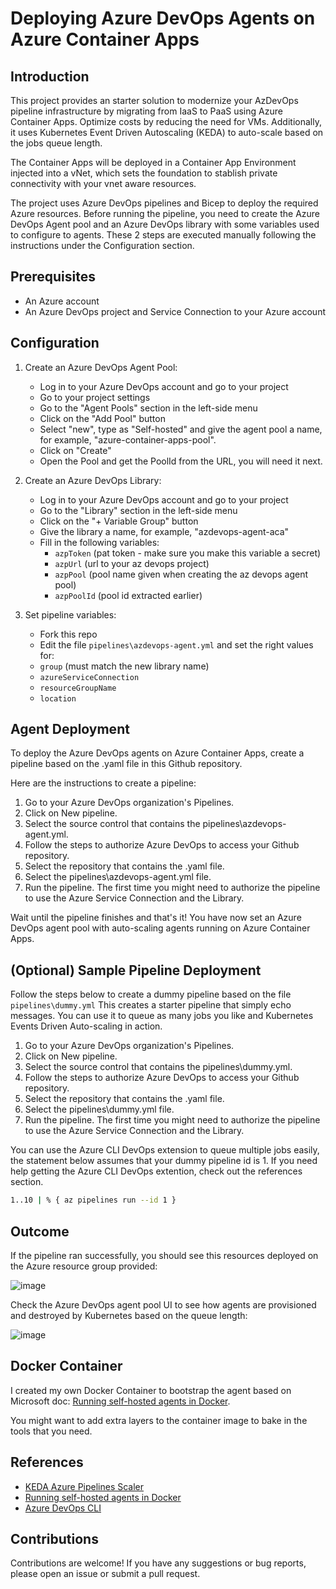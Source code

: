 # Deploying Azure DevOps Agents on Azure Container Apps

## Introduction

This project provides an starter solution to modernize your AzDevOps pipeline infrastructure by migrating from IaaS to PaaS using Azure Container Apps.
Optimize costs by reducing the need for VMs. Additionally, it uses Kubernetes Event Driven Autoscaling (KEDA) to auto-scale based on the jobs queue length.

The Container Apps will be deployed in a Container App Environment injected into a vNet, which sets the foundation to stablish private connectivity with your vnet aware resources.

The project uses Azure DevOps pipelines and Bicep to deploy the required Azure resources. Before running the pipeline, you need to create the Azure DevOps Agent pool and an Azure DevOps library with some variables used to configure to agents. These 2 steps are executed manually following the instructions under the Configuration section.

## Prerequisites

- An Azure account
- An Azure DevOps project and Service Connection to your Azure account

## Configuration

1. Create an Azure DevOps Agent Pool:
   - Log in to your Azure DevOps account and go to your project
   - Go to your project settings
   - Go to the "Agent Pools" section in the left-side menu
   - Click on the "Add Pool" button
   - Select "new", type as "Self-hosted" and give the agent pool a name, for example, "azure-container-apps-pool".
   - Click on "Create"
   - Open the Pool and get the PoolId from the URL, you will need it next.

2. Create an Azure DevOps Library:
   - Log in to your Azure DevOps account and go to your project
   - Go to the "Library" section in the left-side menu
   - Click on the "+ Variable Group" button
   - Give the library a name, for example, "azdevops-agent-aca"
   - Fill in the following variables:
     - `azpToken` (pat token - make sure you make this variable a secret)
     - `azpUrl` (url to your az devops project)
     - `azpPool` (pool name given when creating the az devops agent pool)
     - `azpPoolId` (pool id extracted earlier)

3. Set pipeline variables:
    - Fork this repo
    - Edit the file `pipelines\azdevops-agent.yml` and set the right values for:
     - `group` (must match the new library name)
     - `azureServiceConnection`
     - `resourceGroupName`
     - `location`

## Agent Deployment

To deploy the Azure DevOps agents on Azure Container Apps, create a pipeline based on the .yaml file in this Github repository.

Here are the instructions to create a pipeline:

1. Go to your Azure DevOps organization's Pipelines.
2. Click on New pipeline.
3. Select the source control that contains the pipelines\azdevops-agent.yml.
4. Follow the steps to authorize Azure DevOps to access your Github repository.
5. Select the repository that contains the .yaml file.
6. Select the pipelines\azdevops-agent.yml file.
7. Run the pipeline. The first time you might need to authorize the pipeline to use the Azure Service Connection and the Library.

Wait until the pipeline finishes and that's it! You have now set an Azure DevOps agent pool with auto-scaling agents running on Azure Container Apps.

## (Optional) Sample Pipeline Deployment

Follow the steps below to create a dummy pipeline based on the file `pipelines\dummy.yml`
This creates a starter pipeline that simply echo messages. You can use it to queue as many jobs you like and Kubernetes Events Driven Auto-scaling in action.

1. Go to your Azure DevOps organization's Pipelines.
2. Click on New pipeline.
3. Select the source control that contains the pipelines\dummy.yml.
4. Follow the steps to authorize Azure DevOps to access your Github repository.
5. Select the repository that contains the .yaml file.
6. Select the pipelines\dummy.yml file.
7. Run the pipeline. The first time you might need to authorize the pipeline to use the Azure Service Connection and the Library.

You can use the Azure CLI DevOps extension to queue multiple jobs easily, the statement below assumes that your dummy pipeline id is 1.
If you need help getting the Azure CLI DevOps extention, check out the references section.

```bash
1..10 | % { az pipelines run --id 1 }
```

## Outcome

If the pipeline ran successfully, you should see this resources deployed on the Azure resource group provided:

![image](https://user-images.githubusercontent.com/12474226/216915593-39044b3b-aeb0-454d-a86e-0584e142bce9.png)

Check the Azure DevOps agent pool UI to see how agents are provisioned and destroyed by Kubernetes based on the queue length:

![image](https://user-images.githubusercontent.com/12474226/216915815-7f0df19c-7cc8-4fb0-869f-892b9ea0b2f3.png)

## Docker Container

I created my own Docker Container to bootstrap the agent based on Microsoft doc: [Running self-hosted agents in Docker](https://learn.microsoft.com/en-us/azure/devops/pipelines/agents/docker?view=azure-devops).

You might want to add extra layers to the container image to bake in the tools that you need.

## References

- [KEDA Azure Pipelines Scaler](https://keda.sh/docs/2.8/scalers/azure-pipelines/#authentication-parameters)
- [Running self-hosted agents in Docker](https://learn.microsoft.com/en-us/azure/devops/pipelines/agents/docker?view=azure-devops)
- [Azure DevOps CLI](https://learn.microsoft.com/en-us/azure/devops/cli/?view=azure-devops)

## Contributions

Contributions are welcome! If you have any suggestions or bug reports, please open an issue or submit a pull request.
